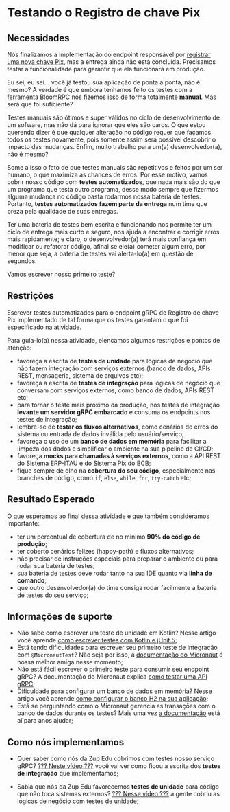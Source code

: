 # Testando o Registro de chave Pix

## Necessidades

Nós finalizamos a implementação do endpoint responsável por [registrar uma nova chave Pix](005-registrando-uma-nova-chave-pix.md), mas a entrega ainda não está concluída. Precisamos testar a funcionalidade para garantir que ela funcionará em produção. 

Eu sei, eu sei... você já testou sua aplicação de ponta a ponta, não é mesmo? A verdade é que embora tenhamos feito os testes com a ferramenta [BloomRPC](https://appimage.github.io/BloomRPC/) nós fizemos isso de forma totalmente **manual**. Mas será que foi suficiente?

Testes manuais são ótimos e super válidos no ciclo de desenvolvimento de um sofware, mas não dá para ignorar que eles são caros. O que estou querendo dizer é que qualquer alteração no código requer que façamos todos os testes novamente, pois somente assim será possível descobrir o impacto das mudanças. Enfim, muito trabalho para um(a) desenvolvedor(a), não é mesmo?

Some a isso o fato de que testes manuais são repetitivos e feitos por um ser humano, o que maximiza as chances de erros. Por esse motivo, vamos cobrir nosso código com **testes automatizados**, que nada mais são do que um programa que testa outro programa, desse modo sempre que fizermos alguma mudança no código basta rodarmos nossa bateria de testes. Portanto, **testes automatizados fazem parte da entrega** num time que preza pela qualidade de suas entregas.

Ter uma bateria de testes bem escrita e funcionando nos permite ter um ciclo de entrega mais curto e seguro, nos ajuda a encontrar e corrigir erros mais rapidamente; e claro, o desenvolvedor(a) terá mais confiança em modificar ou refatorar código, afinal se ele(a) cometer algum erro, por menor que seja, a bateria de testes vai alerta-lo(a) em questão de segundos.

Vamos escrever nosso primeiro teste?
   
## Restrições

Escrever testes automatizados para o endpoint gRPC de Registro de chave Pix implementado de tal forma que os testes garantam o que foi especificado na atividade.

Para guia-lo(a) nessa atividade, elencamos algumas restrições e pontos de atenção:

- favoreça a escrita de **testes de unidade** para lógicas de negócio que não fazem integração com serviços externos (banco de dados, APIs REST, mensageria, sistema de arquivos etc);
- favoreça a escrita de **testes de integração** para lógicas de negócio que conversam com serviços externos, como banco de dados, APIs REST etc;
- para tornar o teste mais próximo da produção, nos testes de integração **levante um servidor gRPC embarcado** e consuma os endpoints nos testes de integração;
- lembre-se de **testar os fluxos alternativos**, como cenários de erros do sistema ou entrada de dados inválida pelo usuário/serviço;
- favoreça o uso de um **banco de dados em memória** para facilitar a limpeza dos dados e simplificar o ambiente na sua pipeline de CI/CD;
- favoreça **mocks para chamadas à serviços externos**, como a API REST do Sistema ERP-ITAU e do Sistema Pix do BCB;
- fique sempre de olho na **cobertura do seu código**, especialmente nas branches de código, como `if`, `else`, `while`, `for`, `try-catch` etc;

## Resultado Esperado

O que esperamos ao final dessa atividade e que também consideramos importante:

- ter um percentual de cobertura de no mínimo **90% do código de produção**;
- ter coberto cenários felizes (happy-path) e fluxos alternativos;
- não precisar de instruções especiais para preparar o ambiente ou para rodar sua bateria de testes;
- sua bateria de testes deve rodar tanto na sua IDE quanto via **linha de comando**;
- que outro desenvolvedor(a) do time consiga rodar facilmente a bateria de testes do seu serviço;

## Informações de suporte

- Não sabe como escrever um teste de unidade em Kotlin? Nesse artigo você aprende [como escrever testes com Kotlin e jUnit 5](](https://www.baeldung.com/kotlin/junit-5-kotlin));
- Está tendo dificuldades para escrever seu primeiro teste de integração com `@MicronautTest`? Não seja por isso, a [documentação do Micronaut](https://micronaut-projects.github.io/micronaut-test/latest/guide/#junit5) é nossa melhor amiga nesse momento;
- Não está fácil escrever o primeiro teste para consumir seu endpoint gRPC? A documentação do Micronaut explica [como testar uma API gRPC](https://micronaut-projects.github.io/micronaut-grpc/snapshot/guide/index.html#_testing_the_server);
- Dificuldade para configurar um banco de dados em memória? Nesse artigo você aprende [como configurar o banco H2 na sua aplicação](https://micronaut-projects.github.io/micronaut-sql/latest/guide/#jdbc);
- Está se perguntando como o Micronaut gerencia as transações com o banco de dados durante os testes? Mais uma vez [a documentação](https://micronaut-projects.github.io/micronaut-test/latest/guide/#_transaction_semantics) está aí para anos ajudar;

## Como nós implementamos

- Quer saber como nós da Zup Edu cobrimos com testes nosso serviço gRPC? [??? Neste vídeo ???](xxx) você vai ver como ficou a escrita dos **testes de integração** que implementamos;

- Sabia que nós da Zup Edu favorecemos **testes de unidade** para código que não toca sistemas externos? [??? Nesse vídeo ???](xxx) a gente cobriu as lógicas de negócio com testes de unidade;

